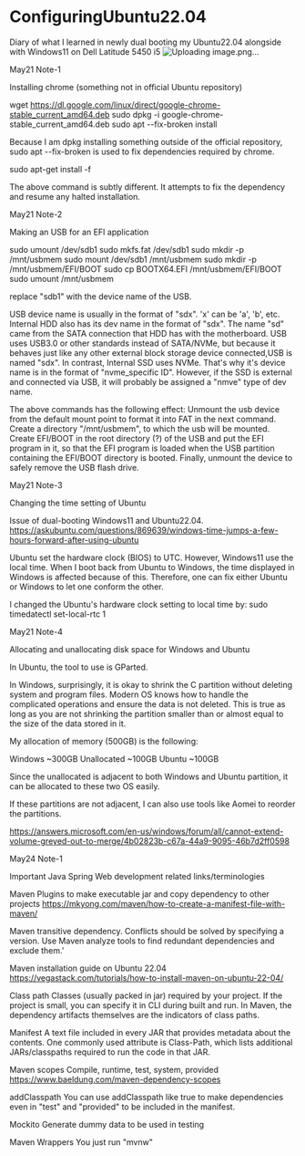 # ConfiguringUbuntu22.04
Diary of what I learned in newly dual booting my Ubuntu22.04 alongside with Windows11 on Dell Latitude 5450 i5
![Uploading image.png…]()


May21 Note-1

Installing chrome (something not in official Ubuntu repository)

wget https://dl.google.com/linux/direct/google-chrome-stable_current_amd64.deb
sudo dpkg -i google-chrome-stable_current_amd64.deb
sudo apt --fix-broken install

Because I am dpkg installing something outside of the official repository, sudo apt --fix-broken is used to fix dependencies required by chrome. 

sudo apt-get install -f

The above command is subtly different. It attempts to fix the dependency and resume any halted installation. 

May21 Note-2

Making an USB for an EFI application

sudo umount /dev/sdb1
sudo mkfs.fat /dev/sdb1
sudo mkdir -p /mnt/usbmem
sudo mount /dev/sdb1 /mnt/usbmem
sudo mkdir -p /mnt/usbmem/EFI/BOOT
sudo cp BOOTX64.EFI /mnt/usbmem/EFI/BOOT
sudo umount /mnt/usbmem

replace "sdb1" with the device name of the USB. 

USB device name is usually in the format of "sdx". 'x' can be 'a', 'b', etc.
Internal HDD also has its dev name in the format of "sdx". The name "sd" came from the SATA connection that HDD has with the motherboard. 
USB uses USB3.0 or other standards instead of SATA/NVMe, but because it behaves just like any other external block storage device connected,USB is named "sdx". 
In contrast, Internal SSD uses NVMe. That's why it's device name is in the format of "nvme_specific ID". 
However, if the SSD is external and connected via USB, it will probably be assigned a "nmve" type of dev name. 

The above commands has the following effect: 
Unmount the usb device from the default mount point to format it into FAT in the next command. 
Create a directory "/mnt/usbmem", to which the usb will be mounted. 
Create EFI/BOOT in the root directory (?) of the USB and put the EFI program in it, so that the EFI program is loaded when the USB partition containing
the EFI/BOOT directory is booted. 
Finally, unmount the device to safely remove the USB flash drive. 

May21 Note-3

Changing the time setting of Ubuntu

Issue of dual-booting Windows11 and Ubuntu22.04. https://askubuntu.com/questions/869639/windows-time-jumps-a-few-hours-forward-after-using-ubuntu

Ubuntu set the hardware clock (BIOS) to UTC. However, Windows11 use the local time. When I boot back from Ubuntu to Windows, the time displayed in Windows is affected 
because of this. Therefore, one can fix either Ubuntu or Windows to let one conform the other. 

I changed the Ubuntu's hardware clock setting to local time by:
sudo timedatectl set-local-rtc 1 

May21 Note-4

Allocating and unallocating disk space for Windows and Ubuntu

In Ubuntu, the tool to use is GParted. 

In Windows, surprisingly, it is okay to shrink the C partition without deleting system and program files. Modern OS knows how to handle the complicated operations 
and ensure the data is not deleted. This is true as long as you are not shrinking the partition smaller than or almost equal to the size of the data stored in it. 

My allocation of memory (500GB) is the following: 

Windows ~300GB
Unallocated ~100GB
Ubuntu ~100GB

Since the unallocated is adjacent to both Windows and Ubuntu partition, it can be allocated to these two OS easily. 

If these partitions are not adjacent, I can also use tools like Aomei to reorder the partitions. 

https://answers.microsoft.com/en-us/windows/forum/all/cannot-extend-volume-greyed-out-to-merge/4b02823b-c67a-44a9-9095-46b7d2ff0598

May24 Note-1

Important Java Spring Web development related links/terminologies

Maven Plugins to make executable jar and copy dependency to other projects
https://mkyong.com/maven/how-to-create-a-manifest-file-with-maven/

Maven transitive dependency. 
Conflicts should be solved by specifying a version. Use Maven analyze tools to find redundant dependencies and exclude them.'

Maven installation guide on Ubuntu 22.04 
https://vegastack.com/tutorials/how-to-install-maven-on-ubuntu-22-04/

Class path 
Classes (usually packed in jar) required by your project. If the project is small, you can specify it in CLI during built and run.
In Maven, the dependency artifacts themselves are the indicators of class paths. 

Manifest
A text file included in every JAR that provides metadata about the contents. One commonly used attribute is Class-Path, which lists additional JARs/classpaths required to run the code in that JAR.

Maven scopes
Compile, runtime, test, system, provided
https://www.baeldung.com/maven-dependency-scopes

addClasspath
You can use addClasspath like <addClasspath>true</addClasspath> to make dependencies even in "test" and "provided" to be included in the manifest. 

Mockito
Generate dummy data to be used in testing

Maven Wrappers
You just run "mvnw"


